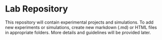 # Lab Repository

This repository will contain experimental projects and simulations. To add new experiments or simulations, create new markdown (.md) or HTML files in appropriate folders. More details and guidelines will be provided later.
